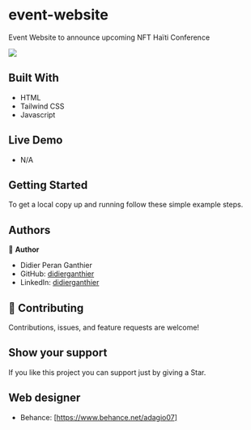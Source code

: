 # event-website
Event Website to announce upcoming NFT Haïti Conference

![](https://img.shields.io/badge/Microverse-blueviolet)

## Built With

- HTML 
- Tailwind CSS
- Javascript

## Live Demo

- N/A


## Getting Started

To get a local copy up and running follow these simple example steps.

## Authors

👤 **Author**
- Didier Peran Ganthier
- GitHub: [didierganthier](https://github.com/didierganthier)
- LinkedIn: [didierganthier](https://www.linkedin.com/in/didierganthier/)

## 🤝 Contributing

Contributions, issues, and feature requests are welcome!

## Show your support

If you like this project you can support just by giving a Star.

## Web designer
- Behance: [https://www.behance.net/adagio07]

